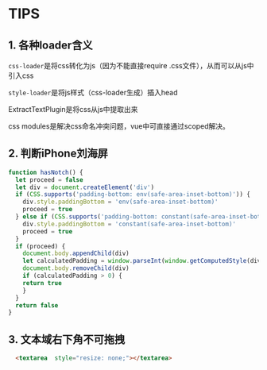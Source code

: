 # TIPS
## 1. 各种loader含义

`css-loader`是将css转化为js（因为不能直接require .css文件），从而可以从js中引入css

`style-loader`是将js样式（css-loader生成）插入head

ExtractTextPlugin是将css从js中提取出来

css modules是解决css命名冲突问题，vue中可直接通过scoped解决。

## 2. 判断iPhone刘海屏
```js
function hasNotch() {
  let proceed = false
  let div = document.createElement('div')
  if (CSS.supports('padding-bottom: env(safe-area-inset-bottom)')) {
    div.style.paddingBottom = 'env(safe-area-inset-bottom)'
    proceed = true
  } else if (CSS.supports('padding-bottom: constant(safe-area-inset-bottom)')) {
    div.style.paddingBottom = 'constant(safe-area-inset-bottom)'
    proceed = true
  }
  if (proceed) {
    document.body.appendChild(div)
    let calculatedPadding = window.parseInt(window.getComputedStyle(div).paddingBottom)
    document.body.removeChild(div)
    if (calculatedPadding > 0) {
    return true
    }
  }
  return false
}
```
## 3. 文本域右下角不可拖拽
```html
  <textarea  style="resize: none;"></textarea>
```